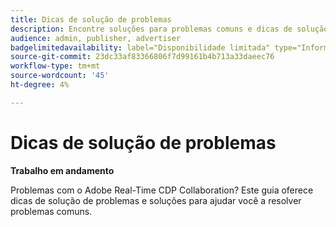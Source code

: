 ```yaml
---
title: Dicas de solução de problemas
description: Encontre soluções para problemas comuns e dicas de solução de problemas do Adobe Real-Time CDP Collaboration
audience: admin, publisher, advertiser
badgelimitedavailability: label="Disponibilidade limitada" type="Informative" url="https://helpx.adobe.com/br/legal/product-descriptions/real-time-customer-data-platform-collaboration.html newtab=true"
source-git-commit: 23dc33af83366806f7d99161b4b713a33daeec76
workflow-type: tm+mt
source-wordcount: '45'
ht-degree: 4%

---
```



# Dicas de solução de problemas

**Trabalho em andamento**

Problemas com o Adobe Real-Time CDP Collaboration? Este guia oferece dicas de solução de problemas e soluções para ajudar você a resolver problemas comuns.
